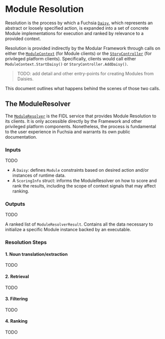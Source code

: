 Module Resolution
===

Resolution is the process by which a Fuchsia [`Daisy`](daisy.md), which
represents an abstract or loosely specified action, is expanded into a set of
concrete Module implementations for execution and ranked by relevance to a
provided context.

Resolution is provided indirectly by the Modular Framework through calls on
either the [`ModuleContext`](../../public/lib/module/fidl/module_context.fidl)
(for Module clients) or the
[`StoryController`](../../public/lib/story/fidl/story_controller.fidl) (for
privileged platform clients). Specifically, clients would call either
`ModuleContext.StartDaisy()` or `StoryController.AddDaisy()`.
> TODO: add detail and other entry-points for creating Modules from Daisies.

This document outlines what happens behind the scenes of those two calls.

## The ModuleResolver
The
[`ModuleResolver`](../../public/lib/module_resolver/fidl/module_resolver.fidl)
is the FIDL service that provides Module Resolution to its clients. It is only
accessible directly by the Framework and other privileged platform components.
Nonetheless, the process is fundamental to the user experience in Fuchsia and
warrants its own public documentation.

### Inputs
TODO

* A `Daisy`: defines `Module` constraints based on desired action and/or
  instances of runtime data.
* A `ScoringInfo` struct: informs the ModuleResolver on how to score and rank
  the results, including the scope of context signals that may affect ranking.

### Outputs
TODO

A ranked list of `ModuleResolverResult`. Contains all the data necessary to
initialize a specific Module instance backed by an executable.


### Resolution Steps

#### 1. Noun translation/extraction
TODO
#### 2. Retrieval
TODO
#### 3. Filtering
TODO
#### 4. Ranking
TODO